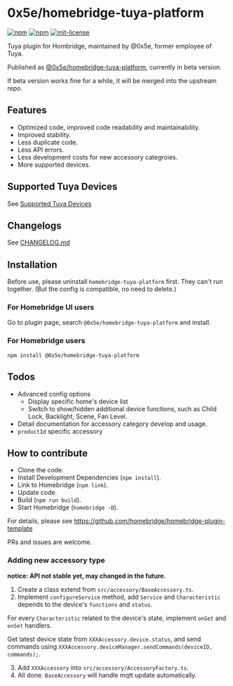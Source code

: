 # 0x5e/homebridge-tuya-platform

[![npm](https://badgen.net/npm/v/@0x5e/homebridge-tuya-platform)](https://npmjs.com/package/@0x5e/homebridge-tuya-platform)
[![npm](https://badgen.net/npm/dt/@0x5e/homebridge-tuya-platform)](https://npmjs.com/package/@0x5e/homebridge-tuya-platform)
[![mit-license](https://badgen.net/npm/license/@0x5e/homebridge-tuya-platform)](https://github.com/0x5e/homebridge-tuya-platform/blob/main/LICENSE)

Tuya plugin for Hombridge, maintained by @0x5e, former employee of Tuya.

Published as [@0x5e/homebridge-tuya-platform](https://npmjs.com/package/@0x5e/homebridge-tuya-platform), currently in beta version.

If beta version works fine for a while, it will be merged into the upstream repo.

## Features

- Optimized code, improved code readability and maintainability.
- Improved stability.
- Less duplicate code.
- Less API errors.
- Less development costs for new accessory categroies.
- More supported devices.

## Supported Tuya Devices

See [Supported Tuya Devices](./SUPPORTED_DEVICES.md)


## Changelogs

See [CHANGELOG.md](./CHANGELOG.md)


## Installation

Before use, please uninstall `homebridge-tuya-platform` first. They can't run together. (But the config is compatible, no need to delete.)

### For Homebridge UI users

Go to plugin page, search `@0x5e/homebridge-tuya-platform` and install.


### For Homebridge users

```
npm install @0x5e/homebridge-tuya-platform
```


## Todos

- Advanced config options
    - Display specific home's device list
    - Switch to show/hidden additional device functions, such as Child Lock, Backlight, Scene, Fan Level.
- Detail documentation for accessory category develop and usage.
- `productId` specific accessory

## How to contribute

- Clone the code.
- Install Development Dependencies (`npm install`).
- Link to Homebridge (`npm link`).
- Update code.
- Build (`npm run build`).
- Start Homebridge (`homebridge -D`).

For details, please see https://github.com/homebridge/homebridge-plugin-template

PRs and issues are welcome.

### Adding new accessory type

**notice: API not stable yet, may changed in the future.**

1. Create a class extend from `src/accessory/BaseAccessory.ts`.
2. Implement `configureService` method, add `Service` and `Characteristic` depends to the device's `functions` and `status`.

For every `Characteristic` related to the device's state, implement `onGet` and `onSet` handlers.

Get latest device state from `XXXAccessory.device.status`, and send commands using `XXXAccessory.deviceManager.sendCommands(deviceID, commands);`.

3. Add `XXXAccessory` into `src/accessory/AccessoryFactory.ts`.
4. All done. `BaseAccessory` will handle mqtt update automatically.
